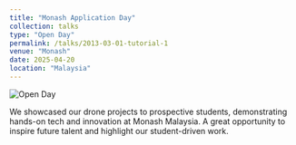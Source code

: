 ```yaml
---
title: "Monash Application Day"
collection: talks
type: "Open Day"
permalink: /talks/2013-03-01-tutorial-1
venue: "Monash"
date: 2025-04-20
location: "Malaysia"
---
```


![Open Day](/images/app_day_april25)

We showcased our drone projects to prospective students, demonstrating hands-on tech and innovation at Monash Malaysia. A great opportunity to inspire future talent and highlight our student-driven work.
